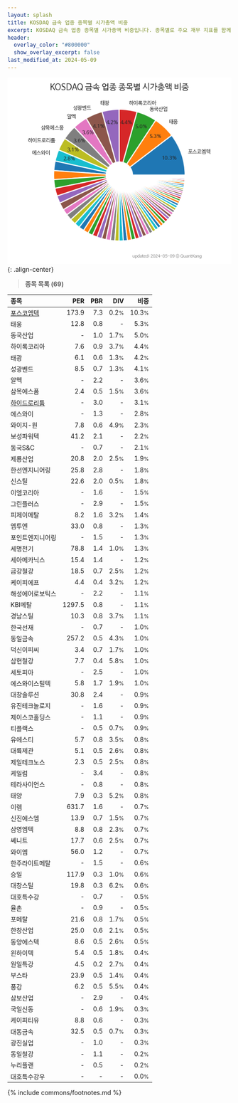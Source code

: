 ```yaml
---
layout: splash
title: KOSDAQ 금속 업종 종목별 시가총액 비중
excerpt: KOSDAQ 금속 업종 종목별 시가총액 비중입니다. 종목별로 주요 재무 지표를 함께 표시합니다.
header:
  overlay_color: "#800000"
  show_overlay_excerpt: false
last_modified_at: 2024-05-09
---
```



![KOSDAQ 금속 업종 종목별 시가총액 비중](/stats/sector/images/kosdaq_업종_금속_종목.png){: .align-center}


> **종목 목록 (69)**<a id="list"></a>

| **종목** | **PER** | **PBR** | **DIV** | **비중** |
| :------- | ------: | ------: | ------: | -------: |
| [포스코엠텍](/009520/) | 173.9 | 7.3 | 0.2<small>%</small> | 10.3<small>%</small> |
| 태웅 | 12.8 | 0.8 | - | 5.3<small>%</small> |
| 동국산업 | - | 1.0 | 1.7<small>%</small> | 5.0<small>%</small> |
| 하이록코리아 | 7.6 | 0.9 | 3.7<small>%</small> | 4.4<small>%</small> |
| 태광 | 6.1 | 0.6 | 1.3<small>%</small> | 4.2<small>%</small> |
| 성광벤드 | 8.5 | 0.7 | 1.3<small>%</small> | 4.1<small>%</small> |
| 알멕 | - | 2.2 | - | 3.6<small>%</small> |
| 삼목에스폼 | 2.4 | 0.5 | 1.5<small>%</small> | 3.6<small>%</small> |
| [하이드로리튬](/101670/) | - | 3.0 | - | 3.1<small>%</small> |
| 에스와이 | - | 1.3 | - | 2.8<small>%</small> |
| 와이지-원 | 7.8 | 0.6 | 4.9<small>%</small> | 2.3<small>%</small> |
| 보성파워텍 | 41.2 | 2.1 | - | 2.2<small>%</small> |
| 동국S&C | - | 0.7 | - | 2.1<small>%</small> |
| 제룡산업 | 20.8 | 2.0 | 2.5<small>%</small> | 1.9<small>%</small> |
| 한선엔지니어링 | 25.8 | 2.8 | - | 1.8<small>%</small> |
| 신스틸 | 22.6 | 2.0 | 0.5<small>%</small> | 1.8<small>%</small> |
| 이엠코리아 | - | 1.6 | - | 1.5<small>%</small> |
| 그린플러스 | - | 2.9 | - | 1.5<small>%</small> |
| 피제이메탈 | 8.2 | 1.6 | 3.2<small>%</small> | 1.4<small>%</small> |
| 엠투엔 | 33.0 | 0.8 | - | 1.3<small>%</small> |
| 포인트엔지니어링 | - | 1.5 | - | 1.3<small>%</small> |
| 세명전기 | 78.8 | 1.4 | 1.0<small>%</small> | 1.3<small>%</small> |
| 세아메카닉스 | 15.4 | 1.4 | - | 1.2<small>%</small> |
| 금강철강 | 18.5 | 0.7 | 2.5<small>%</small> | 1.2<small>%</small> |
| 케이피에프 | 4.4 | 0.4 | 3.2<small>%</small> | 1.2<small>%</small> |
| 해성에어로보틱스 | - | 2.2 | - | 1.1<small>%</small> |
| KBI메탈 | 1297.5 | 0.8 | - | 1.1<small>%</small> |
| 경남스틸 | 10.3 | 0.8 | 3.7<small>%</small> | 1.1<small>%</small> |
| 한국선재 | - | 0.7 | - | 1.0<small>%</small> |
| 동일금속 | 257.2 | 0.5 | 4.3<small>%</small> | 1.0<small>%</small> |
| 덕신이피씨 | 3.4 | 0.7 | 1.7<small>%</small> | 1.0<small>%</small> |
| 삼현철강 | 7.7 | 0.4 | 5.8<small>%</small> | 1.0<small>%</small> |
| 세토피아 | - | 2.5 | - | 1.0<small>%</small> |
| 에스와이스틸텍 | 5.8 | 1.7 | 1.9<small>%</small> | 1.0<small>%</small> |
| 대창솔루션 | 30.8 | 2.4 | - | 0.9<small>%</small> |
| 유진테크놀로지 | - | 1.6 | - | 0.9<small>%</small> |
| 제이스코홀딩스 | - | 1.1 | - | 0.9<small>%</small> |
| 티플랙스 | - | 0.5 | 0.7<small>%</small> | 0.9<small>%</small> |
| 유에스티 | 5.7 | 0.8 | 3.5<small>%</small> | 0.8<small>%</small> |
| 대륙제관 | 5.1 | 0.5 | 2.6<small>%</small> | 0.8<small>%</small> |
| 제일테크노스 | 2.3 | 0.5 | 2.5<small>%</small> | 0.8<small>%</small> |
| 케일럼 | - | 3.4 | - | 0.8<small>%</small> |
| 테라사이언스 | - | 0.8 | - | 0.8<small>%</small> |
| 태양 | 7.9 | 0.3 | 5.2<small>%</small> | 0.8<small>%</small> |
| 이렘 | 631.7 | 1.6 | - | 0.7<small>%</small> |
| 신진에스엠 | 13.9 | 0.7 | 1.5<small>%</small> | 0.7<small>%</small> |
| 삼영엠텍 | 8.8 | 0.8 | 2.3<small>%</small> | 0.7<small>%</small> |
| 쎄니트 | 17.7 | 0.6 | 2.5<small>%</small> | 0.7<small>%</small> |
| 와이엠 | 56.0 | 1.2 | - | 0.7<small>%</small> |
| 한주라이트메탈 | - | 1.5 | - | 0.6<small>%</small> |
| 승일 | 117.9 | 0.3 | 1.0<small>%</small> | 0.6<small>%</small> |
| 대창스틸 | 19.8 | 0.3 | 6.2<small>%</small> | 0.6<small>%</small> |
| 대호특수강 | - | 0.7 | - | 0.5<small>%</small> |
| 율촌 | - | 0.9 | - | 0.5<small>%</small> |
| 포메탈 | 21.6 | 0.8 | 1.7<small>%</small> | 0.5<small>%</small> |
| 한창산업 | 25.0 | 0.6 | 2.1<small>%</small> | 0.5<small>%</small> |
| 동양에스텍 | 8.6 | 0.5 | 2.6<small>%</small> | 0.5<small>%</small> |
| 윈하이텍 | 5.4 | 0.5 | 1.8<small>%</small> | 0.4<small>%</small> |
| 원일특강 | 4.5 | 0.2 | 2.7<small>%</small> | 0.4<small>%</small> |
| 부스타 | 23.9 | 0.5 | 1.4<small>%</small> | 0.4<small>%</small> |
| 풍강 | 6.2 | 0.5 | 5.5<small>%</small> | 0.4<small>%</small> |
| 삼보산업 | - | 2.9 | - | 0.4<small>%</small> |
| 국일신동 | - | 0.6 | 1.9<small>%</small> | 0.3<small>%</small> |
| 케이피티유 | 8.8 | 0.6 | - | 0.3<small>%</small> |
| 대동금속 | 32.5 | 0.5 | 0.7<small>%</small> | 0.3<small>%</small> |
| 광진실업 | - | 1.0 | - | 0.3<small>%</small> |
| 동일철강 | - | 1.1 | - | 0.2<small>%</small> |
| 누리플랜 | - | 0.5 | - | 0.2<small>%</small> |
| 대호특수강우 | - | - | - | 0.0<small>%</small> |

{% include commons/footnotes.md %}